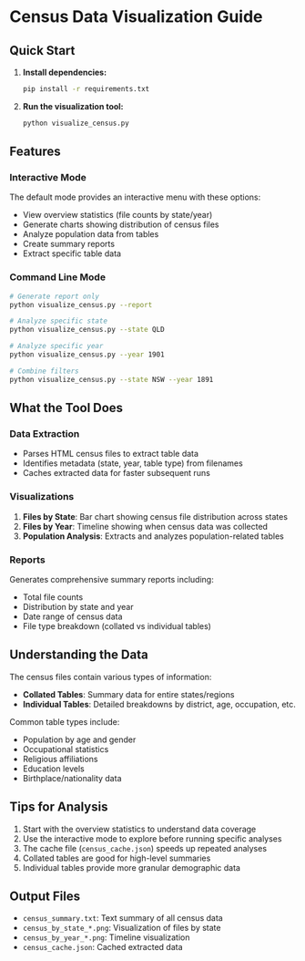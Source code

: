 # Census Data Visualization Guide

## Quick Start

1. **Install dependencies:**
   ```bash
   pip install -r requirements.txt
   ```

2. **Run the visualization tool:**
   ```bash
   python visualize_census.py
   ```

## Features

### Interactive Mode
The default mode provides an interactive menu with these options:
- View overview statistics (file counts by state/year)
- Generate charts showing distribution of census files
- Analyze population data from tables
- Create summary reports
- Extract specific table data

### Command Line Mode
```bash
# Generate report only
python visualize_census.py --report

# Analyze specific state
python visualize_census.py --state QLD

# Analyze specific year
python visualize_census.py --year 1901

# Combine filters
python visualize_census.py --state NSW --year 1891
```

## What the Tool Does

### Data Extraction
- Parses HTML census files to extract table data
- Identifies metadata (state, year, table type) from filenames
- Caches extracted data for faster subsequent runs

### Visualizations
1. **Files by State**: Bar chart showing census file distribution across states
2. **Files by Year**: Timeline showing when census data was collected
3. **Population Analysis**: Extracts and analyzes population-related tables

### Reports
Generates comprehensive summary reports including:
- Total file counts
- Distribution by state and year
- Date range of census data
- File type breakdown (collated vs individual tables)

## Understanding the Data

The census files contain various types of information:
- **Collated Tables**: Summary data for entire states/regions
- **Individual Tables**: Detailed breakdowns by district, age, occupation, etc.

Common table types include:
- Population by age and gender
- Occupational statistics
- Religious affiliations
- Education levels
- Birthplace/nationality data

## Tips for Analysis

1. Start with the overview statistics to understand data coverage
2. Use the interactive mode to explore before running specific analyses
3. The cache file (`census_cache.json`) speeds up repeated analyses
4. Collated tables are good for high-level summaries
5. Individual tables provide more granular demographic data

## Output Files

- `census_summary.txt`: Text summary of all census data
- `census_by_state_*.png`: Visualization of files by state
- `census_by_year_*.png`: Timeline visualization
- `census_cache.json`: Cached extracted data